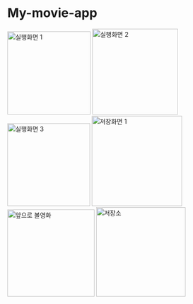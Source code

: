 # My-movie-app

<img width="188" alt="실행화면 1" src="https://user-images.githubusercontent.com/93520535/160026183-2e447894-cf60-4624-8c98-f5be6517dfa7.png">


<img width="194" alt="실행화면 2" src="https://user-images.githubusercontent.com/93520535/160026194-26ff9cd4-62c7-4372-8220-772d4ae5417f.png">



<img width="187" alt="실행화면 3" src="https://user-images.githubusercontent.com/93520535/160026204-40b3b3f1-8c9f-41b9-aaf9-0d1a88a15423.png">



<img width="204" alt="저장화면 1" src="https://user-images.githubusercontent.com/93520535/160026252-bdc5119c-0343-45ae-bd3c-c8bc70e7c6d5.png">


<img width="197" alt="앞으로 볼영화" src="https://user-images.githubusercontent.com/93520535/160026304-9ade6bbb-c635-437d-a572-908250d3d249.png">

<img width="202" alt="저장소" src="https://user-images.githubusercontent.com/93520535/160026318-a75ede5e-27be-4d83-810d-bcb236612371.png">

